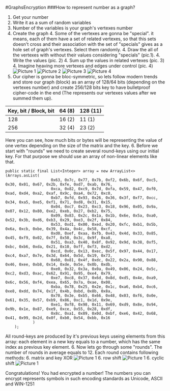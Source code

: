 #GraphsEncryption
###How to represent number as a graph?
1. Get your number
2. Write it as a sum of random variables
3. Number of the variables is your graph's vertexes number
4. Create the graph
    4. Some of the vertexes are gonna be "special". it means, each of them have a set of related vertexes, so that this 
    sets doesn't cross and their association with the set of "specials" gives as a hole set of graph's vertexes.
    Select them randomly.
    4. Draw the all of the vertexes with without their values considering "specials" (pic.1).
    4. Write the values (pic. 2)
    4. Sum up the values in related vertexes (pic. 3)
    4. Imagine heaving more vertexes and edges under control (pic. 4)
![Picture 1](https://github.com/KirillRodichev/GrapsEncription.git/src/main/resources/img/pic1.jpg) 
![Picture 2](https://github.com/KirillRodichev/GrapsEncription.git/src/main/resources/img/pic2.jpg) 
![Picture 3](https://github.com/KirillRodichev/GrapsEncription.git/src/main/resources/img/pic3.jpg) 
![Picture 4](https://github.com/KirillRodichev/GrapsEncription.git/src/main/resources/img/pic4.jpg)
5. Our cipher is gonna be bloc-symmetric, so lets follow modern trends and store our graph (block) as an array of 128/64 bits (depending on the vertexes number)
and create 256/128 bits key to have bulletproof cipher-code in the end (The represents our vertexes values after we summed them up). 

| Key, bit / Block, bit  | 64 (8) | 128 (11) |
| ------------- | ------------- | ------------- |
| 128  | 16 (2) | 11 (1) |
| 256  | 32 (4) | 23 (2) |

Here you can see, how much bits or bytes will be representing the value of one vertex depending on the size of the matrix and the key.
6. Before we start with "rounds" we need to create several round-keys using our initial key. For that purpose we should 
use an array of non-linear elements like that.
````
public static final List<Integer> array = new ArrayList<>(Arrays.asList(
                    0x63, 0x7c, 0x77, 0x7b, 0xf2, 0x6b, 0x6f, 0xc5, 0x30, 0x01, 0x67, 0x2b, 0xfe, 0xd7, 0xab, 0x76,
                    0xca, 0x82, 0xc9, 0x7d, 0xfa, 0x59, 0x47, 0xf0, 0xad, 0xd4, 0xa2, 0xaf, 0x9c, 0xa4, 0x72, 0xc0,
                    0xb7, 0xfd, 0x93, 0x26, 0x36, 0x3f, 0xf7, 0xcc, 0x34, 0xa5, 0xe5, 0xf1, 0x71, 0xd8, 0x31, 0x15,
                    0x04, 0xc7, 0x23, 0xc3, 0x18, 0x96, 0x05, 0x9a, 0x07, 0x12, 0x80, 0xe2, 0xeb, 0x27, 0xb2, 0x75,
                    0x09, 0x83, 0x2c, 0x1a, 0x1b, 0x6e, 0x5a, 0xa0, 0x52, 0x3b, 0xd6, 0xb3, 0x29, 0xe3, 0x2f, 0x84,
                    0x53, 0xd1, 0x00, 0xed, 0x20, 0xfc, 0xb1, 0x5b, 0x6a, 0xcb, 0xbe, 0x39, 0x4a, 0x4c, 0x58, 0xcf,
                    0xd0, 0xef, 0xaa, 0xfb, 0x43, 0x4d, 0x33, 0x85, 0x45, 0xf9, 0x02, 0x7f, 0x50, 0x3c, 0x9f, 0xa8,
                    0x51, 0xa3, 0x40, 0x8f, 0x92, 0x9d, 0x38, 0xf5, 0xbc, 0xb6, 0xda, 0x21, 0x10, 0xff, 0xf3, 0xd2,
                    0xcd, 0x0c, 0x13, 0xec, 0x5f, 0x97, 0x44, 0x17, 0xc4, 0xa7, 0x7e, 0x3d, 0x64, 0x5d, 0x19, 0x73,
                    0x60, 0x81, 0x4f, 0xdc, 0x22, 0x2a, 0x90, 0x88, 0x46, 0xee, 0xb8, 0x14, 0xde, 0x5e, 0x0b, 0xdb,
                    0xe0, 0x32, 0x3a, 0x0a, 0x49, 0x06, 0x24, 0x5c, 0xc2, 0xd3, 0xac, 0x62, 0x91, 0x95, 0xe4, 0x79,
                    0xe7, 0xc8, 0x37, 0x6d, 0x8d, 0xd5, 0x4e, 0xa9, 0x6c, 0x56, 0xf4, 0xea, 0x65, 0x7a, 0xae, 0x08,
                    0xba, 0x78, 0x25, 0x2e, 0x1c, 0xa6, 0xb4, 0xc6, 0xe8, 0xdd, 0x74, 0x1f, 0x4b, 0xbd, 0x8b, 0x8a,
                    0x70, 0x3e, 0xb5, 0x66, 0x48, 0x03, 0xf6, 0x0e, 0x61, 0x35, 0x57, 0xb9, 0x86, 0xc1, 0x1d, 0x9e,
                    0xe1, 0xf8, 0x98, 0x11, 0x69, 0xd9, 0x8e, 0x94, 0x9b, 0x1e, 0x87, 0xe9, 0xce, 0x55, 0x28, 0xdf,
                    0x8c, 0xa1, 0x89, 0x0d, 0xbf, 0xe6, 0x42, 0x68, 0x41, 0x99, 0x2d, 0x0f, 0xb0, 0x54, 0xbb, 0x16
            )
    );

````
All round-keys are produced by it's previous keys useing elements from this array: each element in a new key equals to 
a number, which has the same index as previous key element. 
6. Now lets go through some "rounds". The number of rounds in average equals to 12. Each round contains following methods:
    6. matrix and key XOR  ![Picture 1](https://github.com/KirillRodichev/GrapsEncription.git/src/main/resources/img/matXor.jpg)
    6. row shift ![Picture 1](https://github.com/KirillRodichev/GrapsEncription.git/src/main/resources/img/rowShift.jpg)
    6. cyclic shift ![Picture 1](https://github.com/KirillRodichev/GrapsEncription.git/src/main/resources/img/cyclicShift.jpg)
 
 Congratulations! You had encrypted a number! The numbers you can encrypt represents symbols in such encoding standards 
 as Unicode, ASCII and WIN-1251 

       
